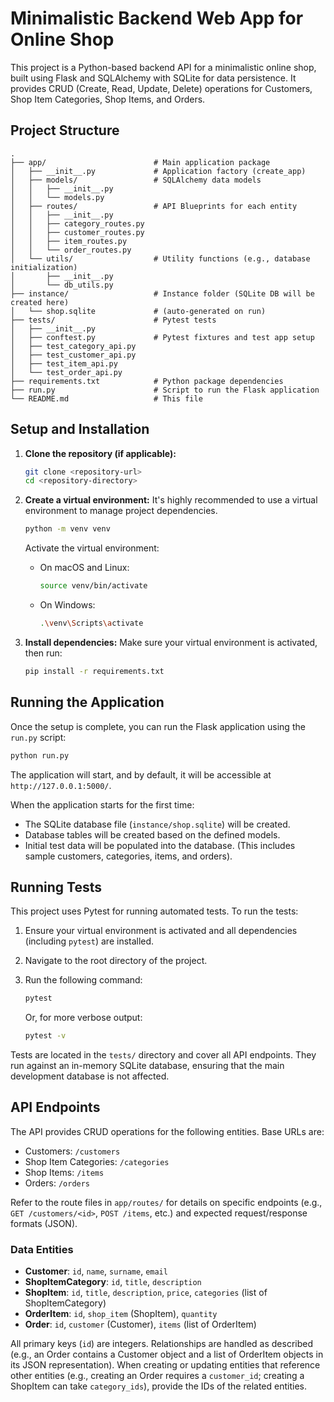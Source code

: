 # Minimalistic Backend Web App for Online Shop

This project is a Python-based backend API for a minimalistic online shop, built using Flask and SQLAlchemy with SQLite for data persistence. It provides CRUD (Create, Read, Update, Delete) operations for Customers, Shop Item Categories, Shop Items, and Orders.

## Project Structure

```
.
├── app/                        # Main application package
│   ├── __init__.py             # Application factory (create_app)
│   ├── models/                 # SQLAlchemy data models
│   │   ├── __init__.py
│   │   └── models.py
│   ├── routes/                 # API Blueprints for each entity
│   │   ├── __init__.py
│   │   ├── category_routes.py
│   │   ├── customer_routes.py
│   │   ├── item_routes.py
│   │   └── order_routes.py
│   └── utils/                  # Utility functions (e.g., database initialization)
│       ├── __init__.py
│       └── db_utils.py
├── instance/                   # Instance folder (SQLite DB will be created here)
│   └── shop.sqlite             # (auto-generated on run)
├── tests/                      # Pytest tests
│   ├── __init__.py
│   ├── conftest.py             # Pytest fixtures and test app setup
│   ├── test_category_api.py
│   ├── test_customer_api.py
│   ├── test_item_api.py
│   └── test_order_api.py
├── requirements.txt            # Python package dependencies
├── run.py                      # Script to run the Flask application
└── README.md                   # This file
```

## Setup and Installation

1.  **Clone the repository (if applicable):**
    ```bash
    git clone <repository-url>
    cd <repository-directory>
    ```

2.  **Create a virtual environment:**
    It's highly recommended to use a virtual environment to manage project dependencies.
    ```bash
    python -m venv venv
    ```
    Activate the virtual environment:
    *   On macOS and Linux:
        ```bash
        source venv/bin/activate
        ```
    *   On Windows:
        ```bash
        .\venv\Scripts\activate
        ```

3.  **Install dependencies:**
    Make sure your virtual environment is activated, then run:
    ```bash
    pip install -r requirements.txt
    ```

## Running the Application

Once the setup is complete, you can run the Flask application using the `run.py` script:

```bash
python run.py
```

The application will start, and by default, it will be accessible at `http://127.0.0.1:5000/`.

When the application starts for the first time:
*   The SQLite database file (`instance/shop.sqlite`) will be created.
*   Database tables will be created based on the defined models.
*   Initial test data will be populated into the database. (This includes sample customers, categories, items, and orders).

## Running Tests

This project uses Pytest for running automated tests. To run the tests:

1.  Ensure your virtual environment is activated and all dependencies (including `pytest`) are installed.
2.  Navigate to the root directory of the project.
3.  Run the following command:

    ```bash
    pytest
    ```
    Or, for more verbose output:
    ```bash
    pytest -v
    ```

Tests are located in the `tests/` directory and cover all API endpoints. They run against an in-memory SQLite database, ensuring that the main development database is not affected.

## API Endpoints

The API provides CRUD operations for the following entities. Base URLs are:
*   Customers: `/customers`
*   Shop Item Categories: `/categories`
*   Shop Items: `/items`
*   Orders: `/orders`

Refer to the route files in `app/routes/` for details on specific endpoints (e.g., `GET /customers/<id>`, `POST /items`, etc.) and expected request/response formats (JSON).

### Data Entities

*   **Customer**: `id`, `name`, `surname`, `email`
*   **ShopItemCategory**: `id`, `title`, `description`
*   **ShopItem**: `id`, `title`, `description`, `price`, `categories` (list of ShopItemCategory)
*   **OrderItem**: `id`, `shop_item` (ShopItem), `quantity`
*   **Order**: `id`, `customer` (Customer), `items` (list of OrderItem)

All primary keys (`id`) are integers. Relationships are handled as described (e.g., an Order contains a Customer object and a list of OrderItem objects in its JSON representation).
When creating or updating entities that reference other entities (e.g., creating an Order requires a `customer_id`; creating a ShopItem can take `category_ids`), provide the IDs of the related entities.
```
